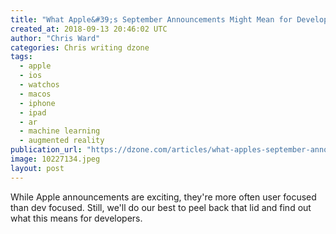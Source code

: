 ```yaml
---
title: "What Apple&#39;s September Announcements Might Mean for Developers"
created_at: 2018-09-13 20:46:02 UTC
author: "Chris Ward"
categories: Chris writing dzone
tags: 
  - apple
  - ios
  - watchos
  - macos
  - iphone
  - ipad
  - ar
  - machine learning
  - augmented reality
publication_url: "https://dzone.com/articles/what-apples-september-announcements-might-mean-for"
image: 10227134.jpeg
layout: post
---
```

While Apple announcements are exciting, they're more often user focused than dev focused. Still, we'll do our best to peel back that lid and find out what this means for developers.

